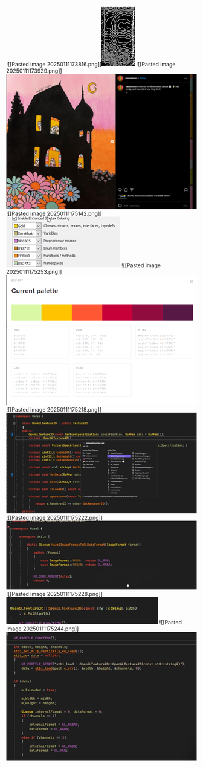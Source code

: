 ![[Pasted image 20250111173816.png]]![](https://github.com/Stehfyn/vault/blob/main/vault/media/Pasted%20image%2020250111173816.png)
![[Pasted image 20250111173929.png]]![](https://github.com/Stehfyn/vault/blob/main/vault/media/Pasted%20image%2020250111173929.png)
![[Pasted image 20250111175142.png]]![](https://github.com/Stehfyn/vault/blob/main/vault/media/Pasted%20image%2020250111175142.png)
![[Pasted image 20250111175253.png]]![](https://github.com/Stehfyn/vault/blob/main/vault/media/Pasted%20image%2020250111175253.png)
![[Pasted image 20250111175218.png]]![](https://github.com/Stehfyn/vault/blob/main/vault/media/Pasted%20image%2020250111175218.png)
![[Pasted image 20250111175222.png]]![](https://github.com/Stehfyn/vault/blob/main/vault/media/Pasted%20image%2020250111175222.png)
![[Pasted image 20250111175228.png]]![](https://github.com/Stehfyn/vault/blob/main/vault/media/Pasted%20image%2020250111175228.png)
![[Pasted image 20250111175244.png]]![](https://github.com/Stehfyn/vault/blob/main/vault/media/Pasted%20image%2020250111175244.png)
